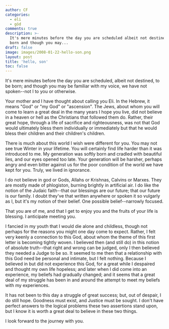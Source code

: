 ```yaml
---
author: CF
categories:
  - eli
  - göd
comments: true
description: >-
  It's mere minutes before the day you are scheduled albeit not destined to be
  born and though you may...
draft: false
image: images/2008-01-22-hello-son.png
layout: post
title: 'hello, son'
toc: false
---
```

    
It's mere minutes before the day you are scheduled, albeit not destined, to be born; and though you may be familiar with my voice, we have not spoken--not I to you or otherwise.    
    
Your mother and I have thought about calling you Eli. In the Hebrew, it means "God" or "my God" or "ascension". The Jews, about whom you will come to learn a great deal in the many years I hope you live, did not believe in a heaven or hell as the Christians that followed them do. Rather, their great hope, through a life of sacrifice and righteousness, was not that God would ultimately bless them individually or immediately but that he would bless their children and their children's children.    
    
There is much about this world I wish were different for you. You may not see true Winter in your lifetime. You will certainly find life harder than it was introduced to me. My generation was softly born and cradled with beautiful lies, and our eyes opened too late. Your generation will be harsher, perhaps angry and even bitter against us for the poor condition of the world we have kept for you. Truly, we lived in ignorance.    
    
I do not believe in god or Gods, Allahs or Krishnas, Calvins or Marxes. They are mostly made of phlogiston, burning brightly in artificial air. I do like the notion of the Judaic faith--that our blessings are our future; that our future is our family. I doubt they've that written anywhere or spoken it so vulgarly as I, but it's my notion of their belief. One possible belief--narrowly focused.    
    
That you are of me, and that I get to enjoy you and the fruits of your life is blessing. I anticipate meeting you.    
    
I fancied in my youth that I would die alone and childless, though not perhaps for the reasons you might one day come to expect. Rather, I felt very keenly a connection to this God, about whom the theme of this first letter is becoming tightly woven. I believed then (and still do) in this notion of absolute truth--that right and wrong can be judged, only I then believed they needed a Judge to be so. It seemed to me then that a relationship with this God need be personal and intimate, but I felt nothing. Because I believed in but did not experience this God, for a great while I despaired and thought my own life hopeless; and later when I did come into an experience, my beliefs had gradually changed; and it seems that a great deal of my struggle has been in and around the attempt to meet my beliefs with my experiences.    
    
It has not been to this day a struggle of great success; but, out of despair, I do still hope. Goodness must exist, and Justice must be sought. I don't have perfect answers to the logical problems these two assertions stand upon, but I know it is worth a great deal to believe in these two things.    
    
I look forward to the journey with you.    
